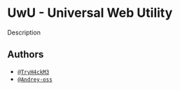 
# UwU - Universal Web Utility

Description

## Authors

- [`@TryH4ckM3`](https://www.github.com/Try-H4ck-M3)
- [`@Andrey-oss`](https://github.com/Andrey-oss)
